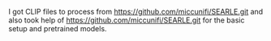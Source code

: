 I got CLIP files to process from https://github.com/miccunifi/SEARLE.git and also took help of https://github.com/miccunifi/SEARLE.git for the basic setup and pretrained models.
